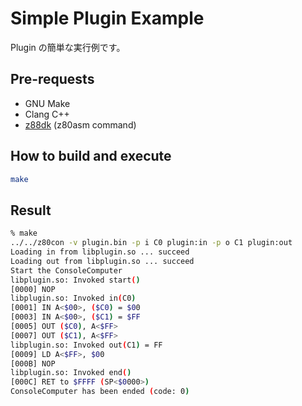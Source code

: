 # Simple Plugin Example

Plugin の簡単な実行例です。

## Pre-requests

- GNU Make
- Clang C++
- [z88dk](https://github.com/z88dk/z88dk) (z80asm command)

## How to build and execute

```bash
make
```

## Result

```bash
% make
../../z80con -v plugin.bin -p i C0 plugin:in -p o C1 plugin:out 
Loading in from libplugin.so ... succeed
Loading out from libplugin.so ... succeed
Start the ConsoleComputer
libplugin.so: Invoked start()
[0000] NOP
libplugin.so: Invoked in(C0)
[0001] IN A<$00>, ($C0) = $00
[0003] IN A<$00>, ($C1) = $FF
[0005] OUT ($C0), A<$FF>
[0007] OUT ($C1), A<$FF>
libplugin.so: Invoked out(C1) = FF
[0009] LD A<$FF>, $00
[000B] NOP
libplugin.so: Invoked end()
[000C] RET to $FFFF (SP<$0000>)
ConsoleComputer has been ended (code: 0)
```
